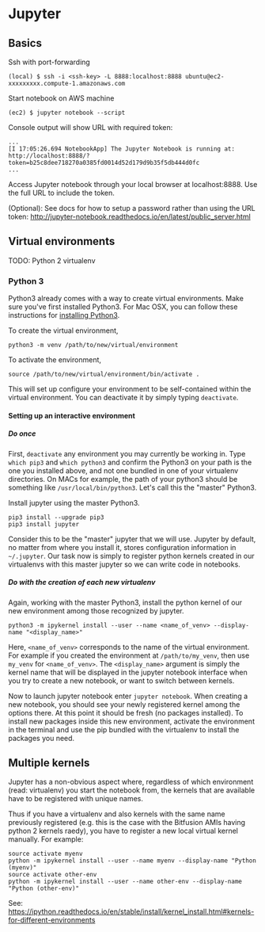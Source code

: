 # Jupyter

## Basics

Ssh with port-forwarding

    (local) $ ssh -i <ssh-key> -L 8888:localhost:8888 ubuntu@ec2-xxxxxxxxx.compute-1.amazonaws.com
    
Start notebook on AWS machine

    (ec2) $ jupyter notebook --script
    
Console output will show URL with required token:

    ...
    [I 17:05:26.694 NotebookApp] The Jupyter Notebook is running at: http://localhost:8888/?token=b25c8dee718270a0385fd0014d52d179d9b35f5db444d0fc
    ...
    
Access Jupyter notebook through your local browser at localhost:8888. Use the full URL to include the token.

(Optional): See docs for how to setup a password rather than using the URL token: <http://jupyter-notebook.readthedocs.io/en/latest/public_server.html>

## Virtual environments

TODO: Python 2 virtualenv

### Python 3

Python3 already comes with a way to create virtual environments. Make sure you've first installed Python3. For Mac OSX, you can follow these instructions for [installing Python3](http://python-guide-pt-br.readthedocs.io/en/latest/starting/install3/osx/).

To create the virtual environment, 

    python3 -m venv /path/to/new/virtual/environment

To activate the environment,

    source /path/to/new/virtual/environment/bin/activate .

This will set up configure your environment to be self-contained within the virtual environment. You can deactivate it by simply typing `deactivate`.

#### Setting up an interactive environment

##### Do once
First, `deactivate` any environment you may currently be working in. Type `which pip3` and `which python3` and confirm the Python3 on your path is the one you installed above, and not one bundled in one of your virtualenv directories. On MACs for example, the path of your python3 should be something like `/usr/local/bin/python3`. Let's call this the "master" Python3.

Install jupyter using the master Python3.

    pip3 install --upgrade pip3
    pip3 install jupyter

Consider this to be the "master" jupyter that we will use. Jupyter by default, no matter from where you install it, stores configuration information in `~/.jupyter`. Our task now is simply to register python kernels created in our virtualenvs with this master jupyter so we can write code in notebooks.

##### Do with the creation of each new virtualenv

Again, working with the master Python3, install the python kernel of our new environment among those recognized by jupyter.

    python3 -m ipykernel install --user --name <name_of_venv> --display-name "<display_name>"
  
Here, `<name_of_venv>` corresponds to the name of the virtual environment. For example if you created the environment at `/path/to/my_venv`, then use `my_venv` for `<name_of_venv>`. The `<display_name>` argument is simply the kernel name that will be displayed in the jupyter notebook interface when you try to create a new notebook, or want to switch between kernels. 

Now to launch jupyter notebook enter `jupyter notebook`. When creating a new notebook, you should see your newly registered kernel among the options there. At this point it should be fresh (no packages installed). To install new packages inside this new environment, activate the environment in the terminal and use the pip bundled with the virtualenv to install the packages you need. 

    

## Multiple kernels

Jupyter has a non-obvious aspect where, regardless of which environment (read: virtualenv) you start the notebook from, the kernels that are available have to be registered with unique names.

Thus if you have a virtualenv and also kernels with the same name previously registered (e.g. this is the case with the Bitfusion AMIs having python 2 kernels raedy), you have to register a new local virtual kernel manually. For example:

    source activate myenv
    python -m ipykernel install --user --name myenv --display-name "Python (myenv)"
    source activate other-env
    python -m ipykernel install --user --name other-env --display-name "Python (other-env)"

See: https://ipython.readthedocs.io/en/stable/install/kernel_install.html#kernels-for-different-environments

